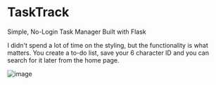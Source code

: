 # TaskTrack
Simple, No-Login Task Manager Built with Flask

I didn't spend a lot of time on the styling, but the functionality is what matters. You create a to-do list, save your 6 character ID and you can search for it later from the home page.

![image](https://i.imgur.com/mybx9WW.png)
